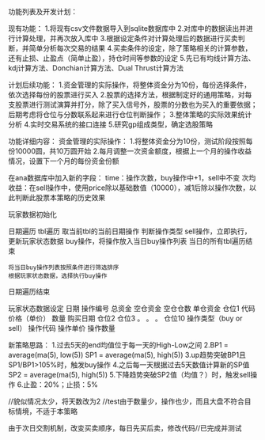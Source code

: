 
功能列表及开发计划：

现有功能：
1.将现有csv文件数据导入到sqlite数据库中
2.对库中的数据读出并进行计算处理，并再次放入库中
3.根据设定条件对计算处理后的数据进行买卖判断，并简单分析每次交易的结果
4.买卖条件的设定，除了策略相关的计算参数，还有止损、止盈点（简单止盈），持仓时间等参数的设定
5.先已有均线计算方法、kdj计算方法、Donchian计算方法、Dual Thrust计算方法


计划后续功能：
1.资金管理的实际操作，将整体资金分为10份，每份选择条件，依次选择每份的股票进行买入
2.股票的选择方法，根据制定好的通用策略，对每支股票进行测试演算并打分，除了买入信号外，股票的分数也为买入的重要依据；后期考虑将仓位与分数联系起来进行仓位判断操作；
3.整体策略的实际效果统计分析
4.实时交易系统的接口连接
5.研究gp组成类型，确定选股策略


功能详细内容：
资金管理的实际操作：
1.将整体资金分为10份，测试阶段按照每份10000圆，共10万圆开始
2.每月调整一次资金额度，根据上一个月的操作收益情况，设置下一个月的每份资金份额


在ana数据库中加入新的字段：
time：操作次数，buy操作中+1，sell中不变
次均收益：在sell操作中，使用price除以基础数值（10000），减1后除以操作次数，以此判断此股票本策略的历史效果

玩家数据初始化

日期遍历
	tbl遍历
		取当前tbl的当前日期操作
		判断操作类型
			sell操作，立即执行，更新玩家状态数据
			buy操作，将操作放入当日buy操作列表
	当日的所有tbl遍历结束

	将当日buy操作列表按照条件进行筛选排序
	根据玩家状态数据，选择执行buy操作
日期遍历结束

玩家状态数据设定
日期
操作编号
总资金
空仓资金
空仓仓数
单仓资金
仓位1 
	代码
	价格（单价）
	数量
	购买日期
仓位2
仓位3
。
。
。
仓位10
操作类型（buy or sell）
操作代码
操作单价
操作数量




新策略思路：
1.过去5天的end均值位于每一天的High-Low之间
2.BP1 = average(ma(5), low(5))
  SP1 = average(ma(5), high(5))
3.up趋势突破BP1且SP1/BP1>105%时，触发buy操作
4.之后每一天根据过去5天数值计算新的SP值
  SP2 = average(ma(5), high(5))
5.下降趋势突破SP2值（均值？）时，触发sell操作
6.止盈：20%；止损：5%

//貌似情况太少，将天数改为2
//test由于数量少，操作也少，而且大盘不符合目标情境，不适于本策略

由于次日交割机制，改变买卖顺序，每日先买后卖，修改代码//已完成并测试






















































